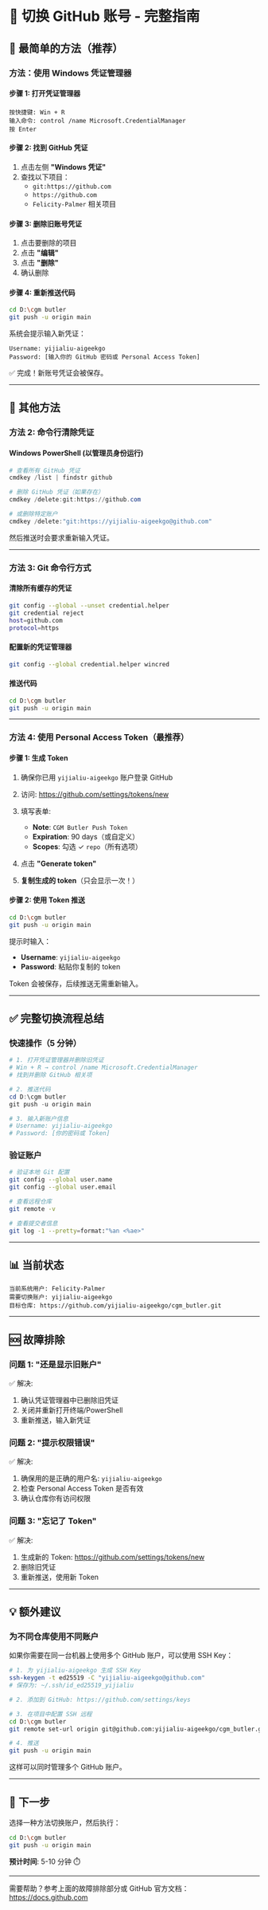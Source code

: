 # 🔄 切换 GitHub 账号 - 完整指南

## 🚀 最简单的方法（推荐）

### 方法：使用 Windows 凭证管理器

#### 步骤 1: 打开凭证管理器
```
按快捷键: Win + R
输入命令: control /name Microsoft.CredentialManager
按 Enter
```

#### 步骤 2: 找到 GitHub 凭证
1. 点击左侧 **"Windows 凭证"**
2. 查找以下项目：
   - `git:https://github.com`
   - `https://github.com`
   - `Felicity-Palmer` 相关项目

#### 步骤 3: 删除旧账号凭证
1. 点击要删除的项目
2. 点击 **"编辑"**
3. 点击 **"删除"**
4. 确认删除

#### 步骤 4: 重新推送代码
```bash
cd D:\cgm butler
git push -u origin main
```

系统会提示输入新凭证：
```
Username: yijialiu-aigeekgo
Password: [输入你的 GitHub 密码或 Personal Access Token]
```

✅ 完成！新账号凭证会被保存。

---

## 🔐 其他方法

### 方法 2: 命令行清除凭证

#### Windows PowerShell (以管理员身份运行)

```powershell
# 查看所有 GitHub 凭证
cmdkey /list | findstr github

# 删除 GitHub 凭证（如果存在）
cmdkey /delete:git:https://github.com

# 或删除特定账户
cmdkey /delete:"git:https://yijialiu-aigeekgo@github.com"
```

然后推送时会要求重新输入凭证。

---

### 方法 3: Git 命令行方式

#### 清除所有缓存的凭证
```bash
git config --global --unset credential.helper
git credential reject
host=github.com
protocol=https
```

#### 配置新的凭证管理器
```bash
git config --global credential.helper wincred
```

#### 推送代码
```bash
cd D:\cgm butler
git push -u origin main
```

---

### 方法 4: 使用 Personal Access Token（最推荐）

#### 步骤 1: 生成 Token

1. 确保你已用 `yijialiu-aigeekgo` 账户登录 GitHub
2. 访问: https://github.com/settings/tokens/new
3. 填写表单:
   - **Note**: `CGM Butler Push Token`
   - **Expiration**: 90 days（或自定义）
   - **Scopes**: 勾选 ✓ `repo`（所有选项）

4. 点击 **"Generate token"**
5. **复制生成的 token**（只会显示一次！）

#### 步骤 2: 使用 Token 推送

```bash
cd D:\cgm butler
git push -u origin main
```

提示时输入：
- **Username**: `yijialiu-aigeekgo`
- **Password**: 粘贴你复制的 token

Token 会被保存，后续推送无需重新输入。

---

## ✅ 完整切换流程总结

### 快速操作（5 分钟）

```powershell
# 1. 打开凭证管理器并删除旧凭证
# Win + R → control /name Microsoft.CredentialManager
# 找到并删除 GitHub 相关项

# 2. 推送代码
cd D:\cgm butler
git push -u origin main

# 3. 输入新账户信息
# Username: yijialiu-aigeekgo
# Password: [你的密码或 Token]
```

### 验证账户

```bash
# 验证本地 Git 配置
git config --global user.name
git config --global user.email

# 查看远程仓库
git remote -v

# 查看提交者信息
git log -1 --pretty=format:"%an <%ae>"
```

---

## 📊 当前状态

```
当前系统用户: Felicity-Palmer
需要切换账户: yijialiu-aigeekgo
目标仓库: https://github.com/yijialiu-aigeekgo/cgm_butler.git
```

---

## 🆘 故障排除

### 问题 1: "还是显示旧账户"
✅ 解决:
1. 确认凭证管理器中已删除旧凭证
2. 关闭并重新打开终端/PowerShell
3. 重新推送，输入新凭证

### 问题 2: "提示权限错误"
✅ 解决:
1. 确保用的是正确的用户名: `yijialiu-aigeekgo`
2. 检查 Personal Access Token 是否有效
3. 确认仓库你有访问权限

### 问题 3: "忘记了 Token"
✅ 解决:
1. 生成新的 Token: https://github.com/settings/tokens/new
2. 删除旧凭证
3. 重新推送，使用新 Token

---

## 💡 额外建议

### 为不同仓库使用不同账户

如果你需要在同一台机器上使用多个 GitHub 账户，可以使用 SSH Key：

```bash
# 1. 为 yijialiu-aigeekgo 生成 SSH Key
ssh-keygen -t ed25519 -C "yijialiu-aigeekgo@github.com"
# 保存为: ~/.ssh/id_ed25519_yijialiu

# 2. 添加到 GitHub: https://github.com/settings/keys

# 3. 在项目中配置 SSH 远程
cd D:\cgm butler
git remote set-url origin git@github.com:yijialiu-aigeekgo/cgm_butler.git

# 4. 推送
git push -u origin main
```

这样可以同时管理多个 GitHub 账户。

---

## 🎯 下一步

选择一种方法切换账户，然后执行：

```bash
cd D:\cgm butler
git push -u origin main
```

**预计时间**: 5-10 分钟 ⏱️

---

需要帮助？参考上面的故障排除部分或 GitHub 官方文档：https://docs.github.com
